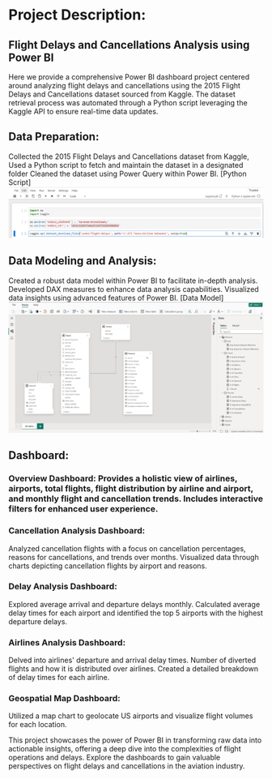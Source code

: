 # Project Description: 
## Flight Delays and Cancellations Analysis using Power BI
Here we provide a comprehensive Power BI dashboard project centered around analyzing flight delays and cancellations using the 2015 Flight Delays and Cancellations dataset sourced from Kaggle. The dataset retrieval process was automated through a Python script leveraging the Kaggle API to ensure real-time data updates.
## Data Preparation:
Collected the 2015 Flight Delays and Cancellations dataset from Kaggle,
Used a Python script to fetch and maintain the dataset in a designated folder
Cleaned the dataset using Power Query within Power BI.
[Python Script] ![Python Script](https://github.com/Tarek-Ibrahim20/Air-Delay-Dashboard/blob/22a9b07cb094f86a19382689c701798f920a2d57/Python%20Script.png)

## Data Modeling and Analysis:
Created a robust data model within Power BI to facilitate in-depth analysis.
Developed DAX measures to enhance data analysis capabilities.
Visualized data insights using advanced features of Power BI.
[Data Model] ![Data model](https://github.com/Tarek-Ibrahim20/Air-Delay-Dashboard/blob/6a44a4ed7d75a317b66a6c92ecfe31d72b21ef01/Data%20Model%20%26%20DAX%20.png)
## Dashboard:
### Overview Dashboard: Provides a holistic view of airlines, airports, total flights, flight distribution by airline and airport, and monthly flight and cancellation trends. Includes interactive filters for enhanced user experience.

### Cancellation Analysis Dashboard:
Analyzed cancellation flights with a focus on cancellation percentages, reasons for cancellations, and trends over months.
Visualized data through charts depicting cancellation flights by airport and reasons.

### Delay Analysis Dashboard:
Explored average arrival and departure delays monthly.
Calculated average delay times for each airport and identified the top 5 airports with the highest departure delays.

### Airlines Analysis Dashboard:
Delved into airlines' departure and arrival delay times.
Number of diverted flights and how it is distributed over airlines.
Created a detailed breakdown of delay times for each airline.

### Geospatial Map Dashboard:
Utilized a map chart to geolocate US airports and visualize flight volumes for each location.

This project showcases the power of Power BI in transforming raw data into actionable insights, offering a deep dive into the complexities of flight operations and delays. Explore the dashboards to gain valuable perspectives on flight delays and cancellations in the aviation industry.
